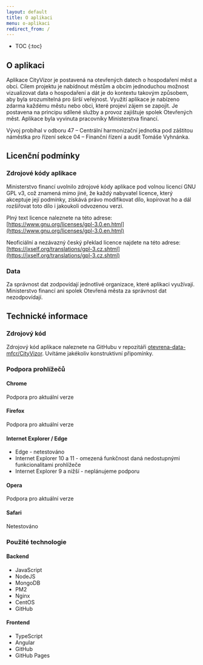 ```yaml
---
layout: default
title: O aplikaci
menu: o-aplikaci
redirect_from: /
---
```


* TOC
{:toc}
  
## O aplikaci
Aplikace CityVizor je postavená na otevřených datech o hospodaření měst a obcí. Cílem projektu je nabídnout městům a obcím jednoduchou možnost vizualizovat data o hospodaření a dát je do kontextu takovým způsobem, aby byla srozumitelná pro širší veřejnost. Využití aplikace je nabízeno zdarma každému městu nebo obci, které projeví zájem se zapojit. Je postavena na principu sdílené služby a provoz zajištuje spolek Otevřených měst. Aplikace byla vyvinuta pracovníky Ministerstva financí.
 
Vývoj probíhal v odboru 47 – Centrální harmonizační jednotka pod záštitou náměstka pro řízení sekce 04 – Finanční řízení a audit Tomáše Vyhnánka.

## Licenční podmínky

### Zdrojové kódy aplikace

Ministerstvo financí uvolnilo zdrojové kódy aplikace pod volnou licencí GNU GPL v3, což znamená mimo jiné, že každý nabyvatel licence, který akceptuje její podmínky, získává právo modifikovat dílo, kopírovat ho a dál rozšiřovat toto dílo i jakoukoli odvozenou verzi.

Plný text licence naleznete na této adrese: [https://www.gnu.org/licenses/gpl-3.0.en.html](https://www.gnu.org/licenses/gpl-3.0.en.html)

Neoficiální a nezávazný český překlad licence najdete na této adrese: [https://jxself.org/translations/gpl-3.cz.shtml](https://jxself.org/translations/gpl-3.cz.shtml)

### Data

Za správnost dat zodpovídají jednotlivé organizace, které aplikaci využívají. Ministerstvo financí ani spolek Otevřená města za správnost dat nezodpovídají. 

## Technické informace

### Zdrojový kód

Zdrojový kód aplikace naleznete na GitHubu v repozitáři [otevrena-data-mfcr/CityVizor](https://github.com/otevrena-data-mfcr/CityVizor). Uvítáme jakékoliv konstruktivní připomínky.

### Podpora prohlížečů

#### Chrome

Podpora pro aktuální verze

#### Firefox

Podpora pro aktuální verze

#### Internet Explorer / Edge

- Edge - netestováno
- Internet Explorer 10 a 11 - omezená funkčnost daná nedostupnými funkcionalitami prohlížeče
- Internet Explorer 9 a nižší - neplánujeme podporu

#### Opera

Podpora pro aktuální verze

#### Safari

Netestováno

### Použité technologie

#### Backend
 - JavaScript
 - NodeJS
 - MongoDB
 - PM2
 - Nginx
 - CentOS
 - GitHub
 
#### Frontend
 - TypeScript
 - Angular
 - GitHub
 - GitHub Pages
